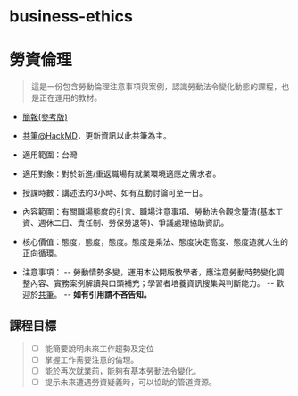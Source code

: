 # business-ethics
# 勞資倫理
> 這是一份包含勞動倫理注意事項與案例，認識勞動法令變化動態的課程，也是正在運用的教材。
- [簡報(參考版)](https://goo.gl/4t9QlS)
- [共筆@HackMD](https://hackmd.io/s/SkG2g62fW)，更新資訊以此共筆為主。

- 適用範圍：台灣
- 適用對象：對於新進/重返職場有就業環境適應之需求者。
- 授課時數：講述法約3小時、如有互動討論可至一日。
- 內容範圍：有關職場態度的引言、職場注意事項、勞動法令觀念釐清(基本工資、週休二日、責任制、勞保勞退等)、爭議處理協助資訊。
- 核心價值：態度，態度，態度。態度是乘法、態度決定高度、態度造就人生的正向循環。
- 注意事項：
 -- 勞動情勢多變，運用本公開版教學者，應注意勞動時勢變化調整內容、實務案例解讀與口頭補充；學習者培養資訊搜集與判斷能力。
 -- 歡迎於[共筆](https://hackmd.io/s/SkG2g62fW)。
 -- **如有引用請不吝告知。**

## 課程目標
> - [ ] 能簡要說明未來工作趨勢及定位
> - [ ] 掌握工作需要注意的倫理。
> - [ ] 能於再次就業前，能夠有基本勞動法令變化。
> - [ ] 提示未來遭遇勞資疑義時，可以協助的管道資源。

